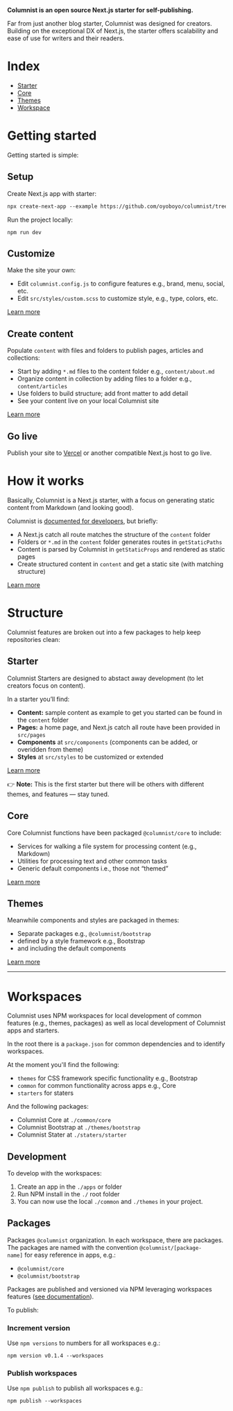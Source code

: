 **Columnist is an open source Next.js starter for self-publishing.**

Far from just another blog starter, Columnist was designed for creators. Building on the exceptional DX of Next.js, the starter offers scalability and ease of use for writers and their readers.

# Index

- [Starter](https://github.com/oyoboyo/columnist/wiki/Starter)
- [Core](https://github.com/oyoboyo/columnist/wiki/Core)
- [Themes](https://github.com/oyoboyo/columnist/wiki/Themes)
- [Workspace](https://github.com/oyoboyo/columnist/wiki/Workspace)

# Getting started

Getting started is simple:

## Setup

Create Next.js app with starter:

```markdown
npx create-next-app --example https://github.com/oyoboyo/columnist/tree/workspace/starters/starter
```

Run the project locally:

```
npm run dev
```

## Customize

Make the site your own:

- Edit `columnist.config.js` to configure features e.g., brand, menu, social, etc.
- Edit `src/styles/custom.scss` to customize style, e.g., type, colors, etc.

[Learn more](https://github.com/oyoboyo/columnist/wiki/Starter)

## Create content

Populate `content` with files and folders to publish pages, articles and collections:

- Start by adding `*.md` files to the content folder e.g., `content/about.md`
- Organize content in collection by adding files to a folder e.g., `content/articles`
- Use folders to build structure; add front matter to add detail
- See your content live on your local Columnist site

[Learn more](https://github.com/oyoboyo/columnist/wiki/Starter)

## Go live

Publish your site to [Vercel](https://vercel.com/) or another compatible Next.js host to go live.

# How it works

Basically, Columnist is a Next.js starter, with a focus on generating static content from Markdown (and looking good).

Columnist is [documented for developers](https://github.com/oyoboyo/columnist/wiki), but briefly:

- A Next.js catch all route matches the structure of the `content` folder
- Folders or `*.md` in the `content` folder generates routes in `getStaticPaths`
- Content is parsed by Columnist in `getStaticProps` and rendered as static pages
- Create structured content in `content` and get a static site (with matching structure)

[Learn more](https://github.com/oyoboyo/columnist/wiki)

# Structure

Columnist features are broken out into a few packages to help keep repositories clean:

## Starter

Columnist Starters are designed to abstact away development (to let creators focus on content).

In a starter you’ll find:

- **Content:** sample content as example to get you started can be found in the `content` folder
- **Pages:** a home page, and Next.js catch all route have been provided in `src/pages`
- **Components** at `src/components` (components can be added, or overidden from theme)
- **Styles** at `src/styles` to be customized or extended

[Learn more](https://github.com/oyoboyo/columnist/wiki/Starter)

👉 **Note:** This is the first starter but there will be others with different themes, and features — stay tuned.

## Core

Core Columnist functions have been packaged `@columnist/core` to include:

- Services for walking a file system for processing content (e.g., Markdown)
- Utilities for processing text and other common tasks
- Generic default components i.e., those not “themed”

[Learn more](https://github.com/oyoboyo/columnist/wiki/Core)

## Themes

Meanwhile components and styles are packaged in themes:

- Separate packages e.g., `@columnist/bootstrap`
- defined by a style framework e.g., Bootstrap
- and including the default components

[Learn more](https://github.com/oyoboyo/columnist/wiki/Themes)

---

# Workspaces

Columnist uses NPM workspaces for local development of common features (e.g., themes, packages) as well as local development of Columnist apps and starters.

In the root there is a `package.json` for common dependencies and to identify workspaces.

At the moment you'll find the following:

- `themes` for CSS framework specific functionality e.g., Bootstrap
- `common` for common functionality across apps e.g., Core
- `starters` for staters

And the following packages:

- Columnist Core at `./common/core`
- Columnist Bootstrap at `./themes/bootstrap`
- Columnist Stater at `./staters/starter`

## Development

To develop with the workspaces:

1. Create an app in the `./apps` or folder
2. Run NPM install in the `./` root folder
3. You can now use the local `./common` and `./themes` in your project.

## Packages

Packages `@columnist` organization. In each workspace, there are packages. The packages are named with the convention `@columnist/[package-name]` for easy reference in apps, e.g.:

- `@columnist/core`
- `@columnist/bootstrap`

Packages are published and versioned via NPM leveraging workspaces features ([see documentation](https://docs.npmjs.com/cli/v8/commands/npm-publish)).

To publish:

### Increment version

Use `npm versions` to numbers for all workspaces e.g.:

```
npm version v0.1.4 --workspaces
```

### Publish workspaces

Use `npm publish` to publish all workspaces e.g.:

```
npm publish --workspaces
```
